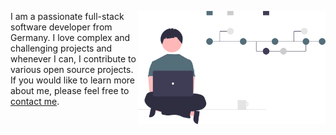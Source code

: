 <p>
    <img src="/assets/images/undraw_version_control_re_mg66.svg" align="right" width="300" />
    I am a passionate full-stack software developer from Germany. I love complex and challenging projects and whenever I can, I contribute to various open source   projects. If you would like to learn more about me, please feel free to <a href="https://clemensbastian.de" target="_blank">contact me</a>.
</p>
